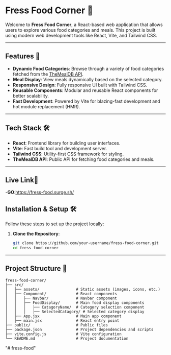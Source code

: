 # Fress Food Corner 🍴

Welcome to **Fress Food Corner**, a React-based web application that allows users to explore various food categories and meals. This project is built using modern web development tools like React, Vite, and Tailwind CSS.

---

## Features 🚀

- **Dynamic Food Categories**: Browse through a variety of food categories fetched from the [TheMealDB API](https://www.themealdb.com/).
- **Meal Display**: View meals dynamically based on the selected category.
- **Responsive Design**: Fully responsive UI built with Tailwind CSS.
- **Reusable Components**: Modular and reusable React components for better scalability.
- **Fast Development**: Powered by Vite for blazing-fast development and hot module replacement (HMR).

---

## Tech Stack 🛠️

- **React**: Frontend library for building user interfaces.
- **Vite**: Fast build tool and development server.
- **Tailwind CSS**: Utility-first CSS framework for styling.
- **TheMealDB API**: Public API for fetching food categories and meals.

---

## Live Link🚀

-**GO**:https://fress-food.surge.sh/

## Installation & Setup 🛠️

Follow these steps to set up the project locally:

1. **Clone the Repository**:
   ```bash
   git clone https://github.com/your-username/fress-food-corner.git
   cd fress-food-corner
   ```

---

## Project Structure 📁

```
fress-food-corner/
├── src/
│   ├── assets/                # Static assets (images, icons, etc.)
│   ├── Component/             # React components
│   │   ├── Navbar/            # Navbar component
│   │   ├── FoodDisplay/       # Main food display components
│   │   │   ├── CatagoryName/  # Category selection component
│   │   │   ├── SelectedCatagory/ # Selected category display
│   ├── App.jsx                # Main app component
│   ├── main.jsx               # React entry point
├── public/                    # Public files
├── package.json               # Project dependencies and scripts
├── vite.config.js             # Vite configuration
└── README.md                  # Project documentation
```

"# fress-food"
